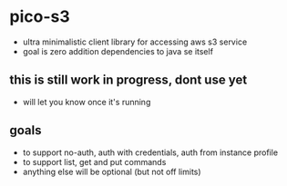 # pico-s3
* ultra minimalistic client library for accessing aws s3 service
* goal is zero addition dependencies to java se itself


## this is still work in progress, dont use yet
* will let you know once it's running

## goals
* to support no-auth, auth with credentials, auth from instance profile
* to support list, get and put commands
* anything else will be optional (but not off limits)
